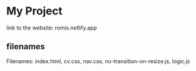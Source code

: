 # My Project
link to the website: romis.netlify.app


## filenames
Filenames: index.html, cv.css, nav.css, no-transition-on-resize.js, logic.js
